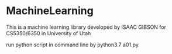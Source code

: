# MachineLearning
This is a machine learning library developed by ISAAC GIBSON for
CS5350/6350 in University of Utah

run python script in command line by 
python3.7 a01.py

